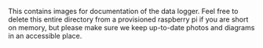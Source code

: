 This contains images for documentation of the data logger. Feel free to delete this entire directory from a provisioned raspberry pi if you 
are short on memory, but please make sure we keep up-to-date photos and diagrams in an accessible place.
